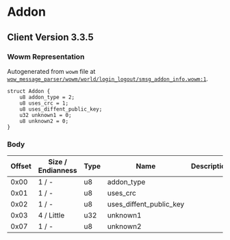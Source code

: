 # Addon

## Client Version 3.3.5

### Wowm Representation

Autogenerated from `wowm` file at [`wow_message_parser/wowm/world/login_logout/smsg_addon_info.wowm:1`](https://github.com/gtker/wow_messages/tree/main/wow_message_parser/wowm/world/login_logout/smsg_addon_info.wowm#L1).
```rust,ignore
struct Addon {
    u8 addon_type = 2;
    u8 uses_crc = 1;
    u8 uses_diffent_public_key;
    u32 unknown1 = 0;
    u8 unknown2 = 0;
}
```
### Body

| Offset | Size / Endianness | Type | Name | Description | Comment |
| ------ | ----------------- | ---- | ---- | ----------- | ------- |
| 0x00 | 1 / - | u8 | addon_type |  |  |
| 0x01 | 1 / - | u8 | uses_crc |  |  |
| 0x02 | 1 / - | u8 | uses_diffent_public_key |  |  |
| 0x03 | 4 / Little | u32 | unknown1 |  |  |
| 0x07 | 1 / - | u8 | unknown2 |  |  |

